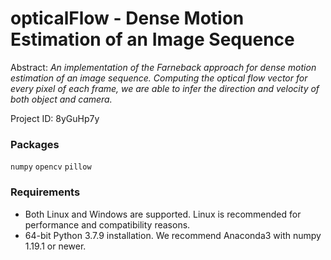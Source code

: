 # opticalFlow - Dense Motion Estimation of an Image Sequence
Abstract: *An implementation of the Farneback approach for dense motion estimation of an image sequence. Computing the optical flow vector for every pixel of each frame, we are able to infer the direction and velocity of both object and camera.*

Project ID: 8yGuHp7y

### Packages

`numpy` `opencv` `pillow`

### Requirements

- Both Linux and Windows are supported. Linux is recommended for performance and compatibility reasons.
- 64-bit Python 3.7.9 installation. We recommend Anaconda3 with numpy 1.19.1 or newer.
